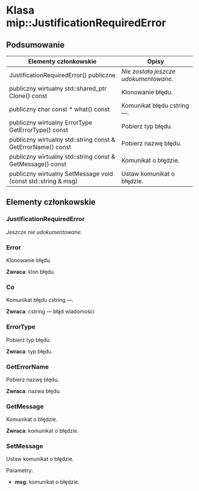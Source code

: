 # <a name="class-mipjustificationrequirederror"></a>Klasa mip::JustificationRequiredError 
  
## <a name="summary"></a>Podsumowanie
 Elementy członkowskie                        | Opisy                                
--------------------------------|---------------------------------------------
 JustificationRequiredError() publiczne  | _Nie została jeszcze udokumentowane._
publiczny wirtualny std::shared_ptr<Error> Clone() const  |  Klonowanie błędu.
 publiczny char const * what() const  |  Komunikat błędu cstring —.
 publiczny wirtualny ErrorType GetErrorType() const  |  Pobierz typ błędu.
 publiczny wirtualny std::string const & GetErrorName() const  |  Pobierz nazwę błędu.
 publiczny wirtualny std::string const & GetMessage() const  |  Komunikat o błędzie.
 publiczny wirtualny SetMessage void (const std::string & msg)  |  Ustaw komunikat o błędzie.
  
## <a name="members"></a>Elementy członkowskie
  
### <a name="justificationrequirederror"></a>JustificationRequiredError
_Jeszcze nie udokumentowane._

  
### <a name="error"></a>Error
Klonowanie błędu.

  
**Zwraca**: klon błędu.
  
### <a name="what"></a>Co
Komunikat błędu cstring —.

  
**Zwraca**: cstring — błąd wiadomości
  
### <a name="errortype"></a>ErrorType
Pobierz typ błędu.

  
**Zwraca**: typ błędu.
  
### <a name="geterrorname"></a>GetErrorName
Pobierz nazwę błędu.

  
**Zwraca**: nazwa błędu.
  
### <a name="getmessage"></a>GetMessage
Komunikat o błędzie.

  
**Zwraca**: komunikat o błędzie.
  
### <a name="setmessage"></a>SetMessage
Ustaw komunikat o błędzie.

Parametry:  
* **msg**: komunikat o błędzie.

